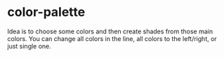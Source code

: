 # color-palette
Idea is to choose some colors and then create shades from those main colors.
You can change all colors in the line, all colors to the left/right, or just single one.
